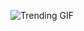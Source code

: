 
<!-- GIF_SECTION -->
![Trending GIF](https://media2.giphy.com/media/v1.Y2lkPThiYjIxNzcydmVoZjJuaWIzNnBhaHBlM3F1dmYyM2VleTloa2w0bXZtd2psNTMxdiZlcD12MV9naWZzX3NlYXJjaCZjdD1n/YYKoJL28YtscdUTGWA/giphy.gif)
<!-- END_GIF_SECTION -->
